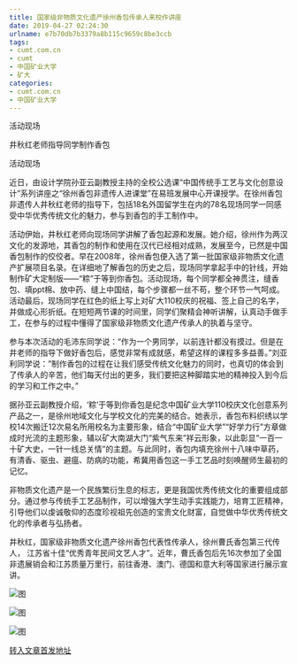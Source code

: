 ```yaml
---
title: 国家级非物质文化遗产徐州香包传承人来校作讲座
date: 2019-04-27 02:24:30
urlname: e7b70db7b3379a8b115c9659c8be3ccb
tags: 
- cumt.com.cn
- cumt
- 中国矿业大学
- 矿大
categories:
- cumt.com.cn
- 中国矿业大学
---
```


活动现场

井秋红老师指导同学制作香包

活动现场

近日，由设计学院孙亚云副教授主持的全校公选课“中国传统手工艺与文化创意设计”系列讲座之“徐州香包非遗传人进课堂”在易班发展中心开课授学。在徐州香包非遗传人井秋红老师的指导下，包括18名外国留学生在内的78名现场同学一同感受中华优秀传统文化的魅力，参与到香包的手工制作中。

活动伊始，井秋红老师向现场同学讲解了香包起源和发展。她介绍，徐州作为两汉文化的发源地，其香包的制作和使用在汉代已经相对成熟，发展至今，已然是中国香包制作的佼佼者。早在2008年，徐州香包便入选了第一批国家级非物质文化遗产扩展项目名录。在详细地了解香包的历史之后，现场同学拿起手中的针线，开始制作矿大定制版——“粽”于等到你香包。活动现场，每个同学都全神贯注，缝香包、填ppt棉、放中药、缝上中国结，每个步骤都一丝不苟，整个环节一气呵成。活动最后，现场同学在红色的纸上写上对矿大110校庆的祝福、签上自己的名字，并做成心形折纸。在短短两节课的时间里，同学们聚精会神听讲解，认真动手做手工，在参与的过程中懂得了国家级非物质文化遗产传承人的执着与坚守。

参与本次活动的毛沛东同学说：“作为一个男同学，以前连针都没有摸过。但是在井老师的指导下做好香包后，感觉非常有成就感，希望这样的课程多多益善。”刘亚利同学说：”制作香包的过程在让我们感受传统文化魅力的同时，也真切的体会到了传承人的辛苦，他们每天付出的更多，我们要把这种脚踏实地的精神投入到今后的学习和工作之中。”

据孙亚云副教授介绍，‘粽’于等到你香包是纪念中国矿业大学110校庆文化创意系列产品之一，是徐州地域文化与学校文化的完美的结合。她表示，香包布料织绣以学校14次搬迁12次易名所用校名为主要形象，结合“中国矿业大学”“好学力行”方章做成时光流的主题形象，辅以矿大南湖大门“紫气东来”祥云形象，以此彰显“一百一十矿大史，一针一线总关情”的主题。与此同时，香包内填充徐州十八味中草药，有清香、驱虫、避瘟、防病的功能，希冀用香包这一手工艺品时刻唤醒师生最初的记忆。

非物质文化遗产是一个民族繁衍生息的标志，更是我国优秀传统文化的重要组成部分。通过参与传统手工艺品制作，可以增强大学生动手实践能力，培育工匠精神，引导他们以虔诚敬仰的态度珍视祖先创造的宝贵文化财富，自觉做中华优秀传统文化的传承者与弘扬者。  

井秋红，国家级非物质文化遗产徐州香包代表性传承人，徐州曹氏香包第三代传人， 江苏省十佳“优秀青年民间文艺人才”。近年，曹氏香包后先16次参加了全国非遗展销会和江苏质量万里行，前往香港、澳门、德国和意大利等国家进行展示宣讲。

![图](http://xwzx.cumt.edu.cn/_upload/article/images/31/d6/9b193e5f460fbf1cdb09780ab760/7147268d-3bd8-48f2-986b-836337828f3f.jpg)

![图](http://xwzx.cumt.edu.cn/_upload/article/images/31/d6/9b193e5f460fbf1cdb09780ab760/c8e70476-3005-4e3a-86fe-b331727369ec.jpg)

![图](http://xwzx.cumt.edu.cn/_upload/article/images/31/d6/9b193e5f460fbf1cdb09780ab760/13b13ea5-2f04-4016-961e-f2a5a02b355f.jpg)

[转入文章首发地址](http://xwzx.cumt.edu.cn/f2/39/c513a520761/page.htm)